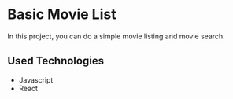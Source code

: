 # Basic Movie List

In this project, you can do a simple movie listing and movie search.

## Used Technologies

* Javascript
* React
